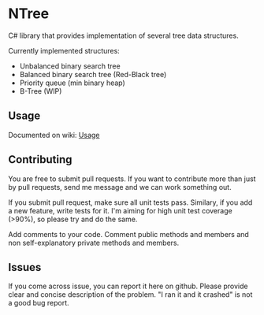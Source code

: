 # NTree
C# library that provides implementation of several tree data structures.

Currently implemented structures:
* Unbalanced binary search tree
* Balanced binary search tree (Red-Black tree)
* Priority queue (min binary heap)
* B-Tree (WIP)

## Usage
Documented on wiki: [Usage](https://github.com/isklenar/NTree/wiki/Usage)

## Contributing
You are free to submit pull requests. If you want to contribute more than just by pull requests, send me message and we can work something out.

If you submit pull request, make sure all unit tests pass. Similary, if you add a new feature, write tests for it. I'm aiming for high unit test coverage (>90%), so please try and do the same.

Add comments to your code. Comment public methods and members and non self-explanatory private methods and members.

## Issues
If you come across issue, you can report it here on github. Please provide clear and concise description of the problem. "I ran it and it crashed" is not a good bug report.
